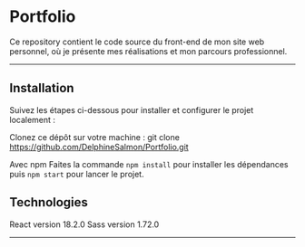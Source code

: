 # Portfolio

Ce repository contient le code source du front-end de mon site web personnel, où je présente mes réalisations et mon parcours professionnel.

---

## Installation

Suivez les étapes ci-dessous pour installer et configurer le projet localement :

Clonez ce dépôt sur votre machine :
git clone https://github.com/DelphineSalmon/Portfolio.git

Avec npm
Faites la commande `npm install` pour installer les dépendances puis `npm start` pour lancer le projet.

## Technologies

React version 18.2.0
Sass version 1.72.0

---
